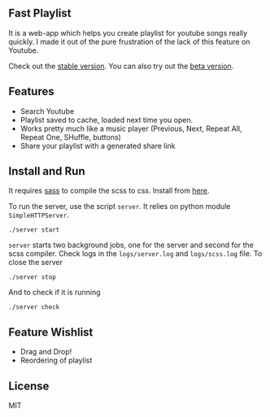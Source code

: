 Fast Playlist
-------------

It is a web-app which helps you create playlist for youtube songs really quickly.
I made it out of the pure frustration of the lack of this feature on Youtube.

Check out the [stable version](https://udiboy1209.github.io/fast_playlist).
You can also try out the [beta version](https://udiboy1209.github.io/fast_playlist/beta).

Features
---------

 - Search Youtube
 - Playlist saved to cache, loaded next time you open.
 - Works pretty much like a music player (Previous, Next, Repeat All, Repeat One, SHuffle, buttons)
 - Share your playlist with a generated share link

Install and Run
---------------

It requires [sass](http://sass-lang.com) to compile the scss to css. Install from [here](http://sass-lang.com/install).

To run the server, use the script `server`. It relies on python module `SimpleHTTPServer`. 

```
./server start
```

`server` starts two background jobs, one for the server and second for the scss compiler. Check logs in the `logs/server.log` and `logs/scss.log` file. To close the server

```
./server stop
```

And to check if it is running

```
./server check
```

Feature Wishlist
---------
 - Drag and Drop!
 - Reordering of playlist

License
--------

MIT
